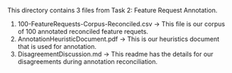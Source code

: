 This directory contains 3 files from Task 2: Feature Request Annotation.
1. 100-FeatureRequests-Corpus-Reconciled.csv -> This file is our corpus of 100 annotated reconciled feature requets. 
2. AnnotationHeuristicDocument.pdf -> This is our heuristics document that is used for annotation.
3. DisagreementDiscussion.md -> This readme has the details for our disagreements during annotation reconciliation. 
